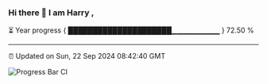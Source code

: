 ### Hi there 👋 I am Harry , 

⏳ Year progress { █████████████████████▁▁▁▁▁▁▁▁▁ } 72.50 %

---

⏰ Updated on Sun, 22 Sep 2024 08:42:40 GMT

![Progress Bar CI](https://github.com/duykhang68/duykhang68/workflows/Progress%20Bar%20CI/badge.svg)
